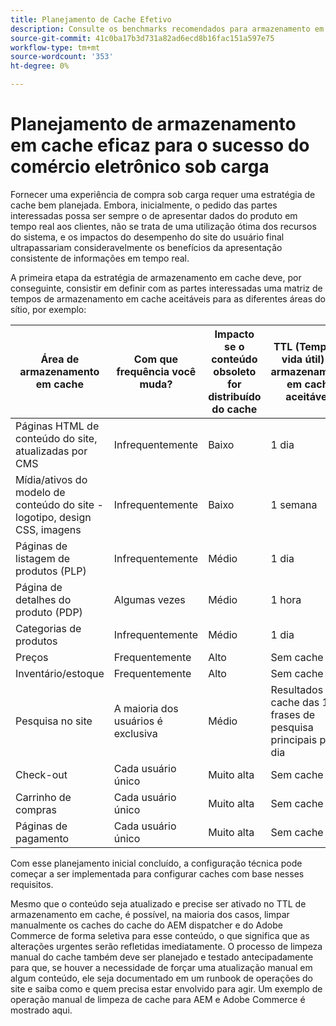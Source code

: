 ```yaml
---
title: Planejamento de Cache Efetivo
description: Consulte os benchmarks recomendados para armazenamento em cache para garantir o sucesso do site sob carregamento.
source-git-commit: 41c0ba17b3d731a82ad6ecd8b16fac151a597e75
workflow-type: tm+mt
source-wordcount: '353'
ht-degree: 0%

---
```



# Planejamento de armazenamento em cache eficaz para o sucesso do comércio eletrônico sob carga

Fornecer uma experiência de compra sob carga requer uma estratégia de cache bem planejada. Embora, inicialmente, o pedido das partes interessadas possa ser sempre o de apresentar dados do produto em tempo real aos clientes, não se trata de uma utilização ótima dos recursos do sistema, e os impactos do desempenho do site do usuário final ultrapassariam consideravelmente os benefícios da apresentação consistente de informações em tempo real.

A primeira etapa da estratégia de armazenamento em cache deve, por conseguinte, consistir em definir com as partes interessadas uma matriz de tempos de armazenamento em cache aceitáveis para as diferentes áreas do sítio, por exemplo:

| Área de armazenamento em cache | Com que frequência você muda? | Impacto se o conteúdo obsoleto for distribuído do cache | TTL (Tempo de vida útil) do armazenamento em cache aceitável? |
|---------------------------------------------------------------|--------------------|-------------------------------------------|-----------------------------------------------------|
| Páginas HTML de conteúdo do site, atualizadas por CMS | Infrequentemente | Baixo | 1 dia |
| Mídia/ativos do modelo de conteúdo do site - logotipo, design CSS, imagens | Infrequentemente | Baixo | 1 semana |
| Páginas de listagem de produtos (PLP) | Infrequentemente | Médio | 1 dia |
| Página de detalhes do produto (PDP) | Algumas vezes | Médio | 1 hora |
| Categorias de produtos | Infrequentemente | Médio | 1 dia |
| Preços | Frequentemente | Alto | Sem cache |
| Inventário/estoque | Frequentemente | Alto | Sem cache |
| Pesquisa no site | A maioria dos usuários é exclusiva | Médio | Resultados do cache das 100 frases de pesquisa principais para 1 dia |
| Check-out | Cada usuário único | Muito alta | Sem cache |
| Carrinho de compras | Cada usuário único | Muito alta | Sem cache |
| Páginas de pagamento | Cada usuário único | Muito alta | Sem cache |

Com esse planejamento inicial concluído, a configuração técnica pode começar a ser implementada para configurar caches com base nesses requisitos.

Mesmo que o conteúdo seja atualizado e precise ser ativado no TTL de armazenamento em cache, é possível, na maioria dos casos, limpar manualmente os caches do cache do AEM dispatcher e do Adobe Commerce de forma seletiva para esse conteúdo, o que significa que as alterações urgentes serão refletidas imediatamente. O processo de limpeza manual do cache também deve ser planejado e testado antecipadamente para que, se houver a necessidade de forçar uma atualização manual em algum conteúdo, ele seja documentado em um runbook de operações do site e saiba como e quem precisa estar envolvido para agir. Um exemplo de operação manual de limpeza de cache para AEM e Adobe Commerce é mostrado aqui.
